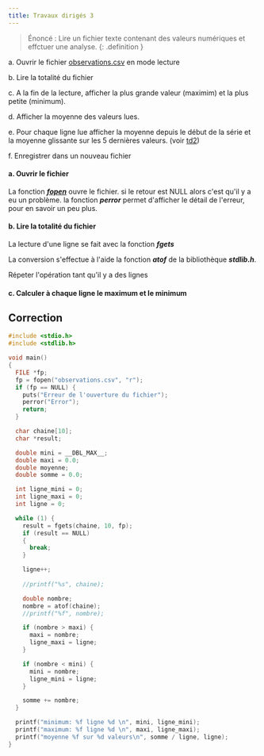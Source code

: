```yaml
---
title: Travaux dirigés 3
---
```


> Énoncé : Lire un fichier texte contenant des valeurs numériques et effctuer une analyse.
{: .definition }

a. Ouvrir le fichier [observations.csv](observations.csv) en mode lecture

b. Lire la totalité du fichier 

c. A la fin de la lecture, afficher la plus grande valeur (maximim) et la plus petite (minimum).

d. Afficher la moyenne des valeurs lues.

e. Pour chaque ligne lue afficher la moyenne depuis le début de la série et la moyenne glissante sur les 5 dernières valeurs. (voir [td2](td2))

f. Enregistrer dans un nouveau fichier 

#### a. Ouvrir le fichier

La fonction ***[fopen](../../fichiers)*** ouvre le fichier. si le retour est NULL alors c'est qu'il y a eu un problème. la fonction ***perror*** permet d'afficher le détail de l'erreur, pour en savoir un peu plus.


#### b. Lire la totalité du fichier 

La lecture d'une ligne se fait avec la fonction ***fgets***

La conversion s'effectue à l'aide la fonction ***atof*** de la bibliothèque ***stdlib.h***.

Répeter l'opération tant qu'il y a des lignes

#### c. Calculer à chaque ligne le maximum et le minimum


## Correction

```c
#include <stdio.h>
#include <stdlib.h>

void main() 
{
  FILE *fp;
  fp = fopen("observations.csv", "r");
  if (fp == NULL) {
    puts("Erreur de l'ouverture du fichier");
    perror("Error");
    return;
  }

  char chaine[10];
  char *result;

  double mini = __DBL_MAX__;
  double maxi = 0.0;
  double moyenne;
  double somme = 0.0;

  int ligne_mini = 0;
  int ligne_maxi = 0;
  int ligne = 0;

  while (1) {
    result = fgets(chaine, 10, fp);
    if (result == NULL) 
    {
      break;
    }

    ligne++;
    
    //printf("%s", chaine);

    double nombre;
    nombre = atof(chaine);
    //printf("%f", nombre);

    if (nombre > maxi) { 
      maxi = nombre;
      ligne_maxi = ligne;
    }

    if (nombre < mini) {
      mini = nombre;
      ligne_mini = ligne;
    }

    somme += nombre;
  }

  printf("minimum: %f ligne %d \n", mini, ligne_mini);
  printf("maximum: %f ligne %d \n", maxi, ligne_maxi);
  printf("moyenne %f sur %d valeurs\n", somme / ligne, ligne);
}

